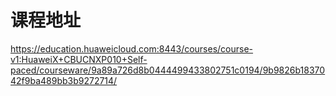 # 课程地址

https://education.huaweicloud.com:8443/courses/course-v1:HuaweiX+CBUCNXP010+Self-paced/courseware/9a89a726d8b0444499433802751c0194/9b9826b1837042f9ba489bb3b9272714/



